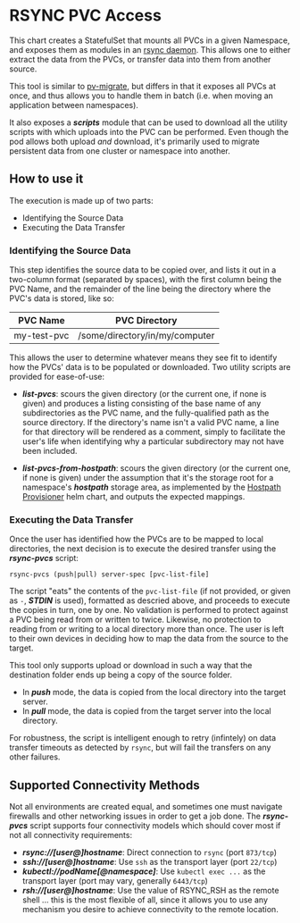 # RSYNC PVC Access

This chart creates a StatefulSet that mounts all PVCs in a given Namespace, and exposes them as modules in an [rsync daemon](https://en.wikipedia.org/wiki/Rsync).  This allows one to either extract the data from the PVCs, or transfer data into them from another source.

This tool is similar to [pv-migrate](https://github.com/utkuozdemir/pv-migrate), but differs in that it exposes all PVCs at once, and thus allows you to handle them in batch (i.e. when moving an application between namespaces).

It also exposes a ***scripts*** module that can be used to download all the utility scripts with which uploads into the PVC can be performed. Even though the pod allows both upload _and_ download, it's primarily used to migrate persistent data from one cluster or namespace into another.

## How to use it

The execution is made up of two parts:

  * Identifying the Source Data
  * Executing the Data Transfer

### Identifying the Source Data

This step identifies the source data to be copied over, and lists it out in a two-column format (separated by spaces), with the first column being the PVC Name, and the remainder of the line being the directory where the PVC's data is stored, like so:


|PVC Name|PVC Directory|
|--------|-------------|
|my-test-pvc|/some/directory/in/my/computer|


This allows the user to determine whatever means they see fit to identify how the PVCs' data is to be populated or downloaded.  Two utility scripts are provided for ease-of-use:

  * ***list-pvcs***: scours the given directory (or the current one, if none is given) and produces a listing consisting of the base name of any subdirectories as the PVC name, and the fully-qualified path as the source directory. If the directory's name isn't a valid PVC name, a line for that directory will be rendered as a comment, simply to facilitate the user's life when identifying why a particular subdirectory may not have been included.

  * ***list-pvcs-from-hostpath***: scours the given directory (or the current one, if none is given) under the assumption that it's the storage root for a namespace's ***hostpath*** storage area, as implemented by the [Hostpath Provisioner](https://github.com/ArkCase/ark_helm_charts/tree/main/src/hostpath-provisioner) helm chart, and outputs the expected mappings.

### Executing the Data Transfer

Once the user has identified how the PVCs are to be mapped to local directories, the next decision is to execute the desired transfer using the ***rsync-pvcs*** script:

```
rsync-pvcs (push|pull) server-spec [pvc-list-file]
```

The script "eats" the contents of the `pvc-list-file` (if not provided, or given as `-`, ***STDIN*** is used), formatted as descried above, and proceeds to execute the copies in turn, one by one. No validation is performed to protect against a PVC being read from or written to twice. Likewise, no protection to reading from or writing to a local directory more than once. The user is left to their own devices in deciding how to map the data from the source to the target.

This tool only supports upload or download in such a way that the destination folder ends up being a copy of the source folder.

  * In ***push*** mode, the data is copied from the local directory into the target server.
  * In ***pull*** mode, the data is copied from the target server into the local directory.

For robustness, the script is intelligent enough to retry (infintely) on data transfer timeouts as detected by `rsync`, but will fail the transfers on any other failures.

## Supported Connectivity Methods

Not all environments are created equal, and sometimes one must navigate firewalls and other networking issues in order to get a job done.  The ***rsync-pvcs*** script supports four connectivity models which should cover most if not all connectivity requirements:

  * ***rsync://[user@]hostname***: Direct connection to `rsync` (port `873/tcp`)
  * ***ssh://[user@]hostname***: Use `ssh` as the transport layer (port `22/tcp`)
  * ***kubectl://podName[@namespace]***: Use `kubectl exec ...` as the transport layer (port may vary, generally `6443/tcp`)
  * ***rsh://[user@]hostname***: Use the value of RSYNC_RSH as the remote shell ... this is the most flexible of all, since it allows you to use any mechanism you desire to achieve connectivity to the remote location.